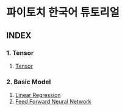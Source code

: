 # 파이토치 한국어 튜토리얼



## INDEX

### 1. Tensor

1. [Tensor](https://github.com/olramde/pytorch-tutorial-for-korean/blob/master/1.%20Tensor/1.%20Tensor.ipynb)

### 2. Basic Model

1.  [Linear Regression](https://github.com/olramde/pytorch-tutorial-for-korean/blob/master/2.%20Basic%20Model/1.%20Linear%20Regression.ipynb)
2.  [Feed Forward Neural Network](https://github.com/olramde/pytorch-tutorial-for-korean/blob/master/2.%20Basic%20Model/2.%20Feed%20Forward%20Neural%20Network.ipynb)